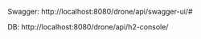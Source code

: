 Swagger:
http://localhost:8080/drone/api/swagger-ui/#

DB:
http://localhost:8080/drone/api/h2-console/